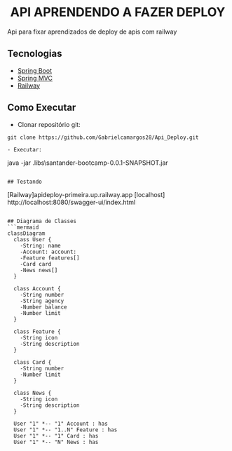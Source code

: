 <h1 align="center">
  API APRENDENDO A FAZER DEPLOY
</h1>
Api para fixar aprendizados de deploy de apis com railway

## Tecnologias
 
- [Spring Boot](https://spring.io/projects/spring-boot)
- [Spring MVC](https://docs.spring.io/spring-framework/reference/web/webmvc.html)
- [Railway](https://docs.railway.app/)

## Como Executar

- Clonar repositório git:
```
git clone https://github.com/Gabrielcamargos28/Api_Deploy.git
```
```
- Executar:
```
java -jar .libs\santander-bootcamp-0.0.1-SNAPSHOT.jar
```

## Testando

```
[Railway]apideploy-primeira.up.railway.app
[localhost] http://localhost:8080/swagger-ui/index.html
```

## Diagrama de Classes
```mermaid
classDiagram
  class User {
    -String: name
    -Account: account: 
    -Feature features[] 
    -Card card 
    -News news[] 
  }
  
  class Account {
    -String number
    -String agency
    -Number balance
    -Number limit
  }

  class Feature {
    -String icon
    -String description
  }

  class Card {
    -String number 
    -Number limit 
  }

  class News {
    -String icon 
    -String description 
  }

  User "1" *-- "1" Account : has
  User "1" *-- "1..N" Feature : has
  User "1" *-- "1" Card : has
  User "1" *-- "N" News : has
